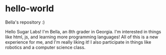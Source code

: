 # hello-world
Bella's repository :)

Hello Sugar Labs! I'm Bella, an 8th grader in Georgia. I'm interested in things like html, js, and learning more programming languages! All of this is a new experience for me, and I'm really liking it! I also participate in things like robotics and a computer science class. 
